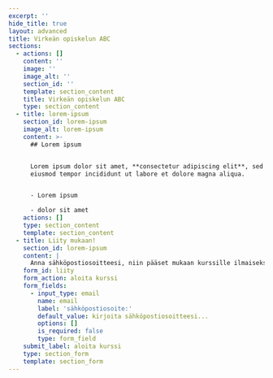 ```yaml
---
excerpt: ''
hide_title: true
layout: advanced
title: Virkeän opiskelun ABC
sections:
  - actions: []
    content: ''
    image: ''
    image_alt: ''
    section_id: ''
    template: section_content
    title: Virkeän opiskelun ABC
    type: section_content
  - title: lorem-ipsum
    section_id: lorem-ipsum
    image_alt: lorem-ipsum
    content: >-
      ## Lorem ipsum


      Lorem ipsum dolor sit amet, **consectetur adipiscing elit**, sed do
      eiusmod tempor incididunt ut labore et dolore magna aliqua.


      - Lorem ipsum

      - dolor sit amet
    actions: []
    type: section_content
    template: section_content
  - title: Liity mukaan!
    section_id: lorem-ipsum
    content: |
      Anna sähköpostiosoitteesi, niin pääset mukaan kurssille ilmaiseksi:
    form_id: liity
    form_action: aloita kurssi
    form_fields:
      - input_type: email
        name: email
        label: 'sähköpostiosoite:'
        default_value: kirjoita sähköpostiosoitteesi...
        options: []
        is_required: false
        type: form_field
    submit_label: aloita kurssi
    type: section_form
    template: section_form
---
```


